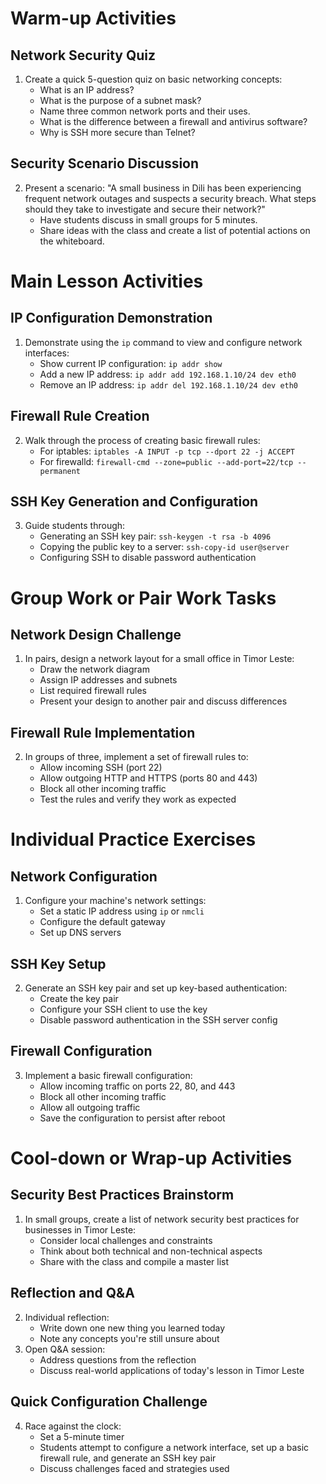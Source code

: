 # Warm-up Activities

## Network Security Quiz
1. Create a quick 5-question quiz on basic networking concepts:
   - What is an IP address?
   - What is the purpose of a subnet mask?
   - Name three common network ports and their uses.
   - What is the difference between a firewall and antivirus software?
   - Why is SSH more secure than Telnet?

## Security Scenario Discussion
2. Present a scenario: "A small business in Dili has been experiencing frequent network outages and suspects a security breach. What steps should they take to investigate and secure their network?"
   - Have students discuss in small groups for 5 minutes.
   - Share ideas with the class and create a list of potential actions on the whiteboard.

# Main Lesson Activities

## IP Configuration Demonstration
1. Demonstrate using the `ip` command to view and configure network interfaces:
   - Show current IP configuration: `ip addr show`
   - Add a new IP address: `ip addr add 192.168.1.10/24 dev eth0`
   - Remove an IP address: `ip addr del 192.168.1.10/24 dev eth0`

## Firewall Rule Creation
2. Walk through the process of creating basic firewall rules:
   - For iptables: `iptables -A INPUT -p tcp --dport 22 -j ACCEPT`
   - For firewalld: `firewall-cmd --zone=public --add-port=22/tcp --permanent`

## SSH Key Generation and Configuration
3. Guide students through:
   - Generating an SSH key pair: `ssh-keygen -t rsa -b 4096`
   - Copying the public key to a server: `ssh-copy-id user@server`
   - Configuring SSH to disable password authentication

# Group Work or Pair Work Tasks

## Network Design Challenge
1. In pairs, design a network layout for a small office in Timor Leste:
   - Draw the network diagram
   - Assign IP addresses and subnets
   - List required firewall rules
   - Present your design to another pair and discuss differences

## Firewall Rule Implementation
2. In groups of three, implement a set of firewall rules to:
   - Allow incoming SSH (port 22)
   - Allow outgoing HTTP and HTTPS (ports 80 and 443)
   - Block all other incoming traffic
   - Test the rules and verify they work as expected

# Individual Practice Exercises

## Network Configuration
1. Configure your machine's network settings:
   - Set a static IP address using `ip` or `nmcli`
   - Configure the default gateway
   - Set up DNS servers

## SSH Key Setup
2. Generate an SSH key pair and set up key-based authentication:
   - Create the key pair
   - Configure your SSH client to use the key
   - Disable password authentication in the SSH server config

## Firewall Configuration
3. Implement a basic firewall configuration:
   - Allow incoming traffic on ports 22, 80, and 443
   - Block all other incoming traffic
   - Allow all outgoing traffic
   - Save the configuration to persist after reboot

# Cool-down or Wrap-up Activities

## Security Best Practices Brainstorm
1. In small groups, create a list of network security best practices for businesses in Timor Leste:
   - Consider local challenges and constraints
   - Think about both technical and non-technical aspects
   - Share with the class and compile a master list

## Reflection and Q&A
2. Individual reflection:
   - Write down one new thing you learned today
   - Note any concepts you're still unsure about
3. Open Q&A session:
   - Address questions from the reflection
   - Discuss real-world applications of today's lesson in Timor Leste

## Quick Configuration Challenge
4. Race against the clock:
   - Set a 5-minute timer
   - Students attempt to configure a network interface, set up a basic firewall rule, and generate an SSH key pair
   - Discuss challenges faced and strategies used